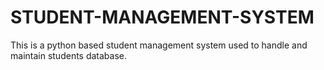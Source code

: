 # STUDENT-MANAGEMENT-SYSTEM
This is a python based student management system used to handle and maintain students database.
